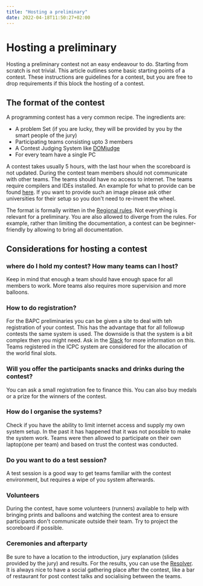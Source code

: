 ```yaml
---
title: "Hosting a preliminary"
date: 2022-04-18T11:50:27+02:00
---
```


# Hosting a preliminary

Hosting a preliminary contest not an easy endeavour to do. Starting from scratch is not trivial. This article outlines
some basic starting points of a contest. These instructions are guidelines for a contest, but you are free to drop requirements if this block the hosting of a contest.

## The format of the contest

A programming contest has a very common recipe. The ingredients are:

* A problem Set (if you are lucky, they will be provided by you by the smart people of the jury)
* Participating teams consisting upto 3 members
* A Contest Judging System like [DOMjudge](https://www.domjudge.org/)
* For every team have a single PC

A contest takes usually 5 hours, with the last hour when the scoreboard is not updated. During the contest team
members should not communicate with other teams. The teams should have no access to internet. The teams require compilers and
IDEs installed. An example for what to provide can be
found [here](https://docs.icpc.global/worldfinals-programming-environment). If you want to provide such an image please ask other universities for their setup so you don't need to re-invent the wheel.

The format is formally written in the [Regional rules](https://icpc.global/regionals/rules). Not everything is relevant
for a preliminary. You are also allowed to diverge from the rules. For example, rather than limiting the documentation,
a contest can be beginner-friendly by allowing to bring all documentation.

## Considerations for hosting a contest

### where do I hold my contest? How many teams can I host?

Keep in mind that enough a team should have enough space for all members to work. More teams also requires more
supervision and more balloons.

### How to do registration?

For the BAPC preliminaries you can be given a site to deal with teh registration of your contest. This has the advantage
that for all followup contests the same system is used. The downside is that the system is a bit complex then you might
need. Ask in the [Slack](/wiki/benelux-slack) for more information on this.
Teams registered in the ICPC system are considered for the allocation of the world final slots.

### Will you offer the participants snacks and drinks during the contest?

You can ask a small registration fee to finance this. You can also buy medals or a prize for the winners of the contest.

### How do I organise the systems?

Check if you have the ability to limit internet access and supply my own system setup. In the past it has happened that
it was not possible to make the system work. Teams were then allowed to participate on their own laptop(one per team)
and based on trust the contest was conducted.

### Do you want to do a test session?

A test session is a good way to get teams familiar with the contest environment, but requires a wipe of you system
afterwards.

### Volunteers

During the contest, have some volunteers (runners) available to help with bringing prints and balloons and watching the
contest area to ensure participants don't communicate outside their team. Try to project the scoreboard if possible.

### Ceremonies and afterparty

Be sure to have a location to the introduction, jury explanation (slides provided by the jury) and results.
For the results, you can use the [Resolver](https://tools.icpc.global/resolver/).
It is always nice to have a social gathering place after the contest, like a bar of restaurant for post contest talks
and socialising between the teams. 

